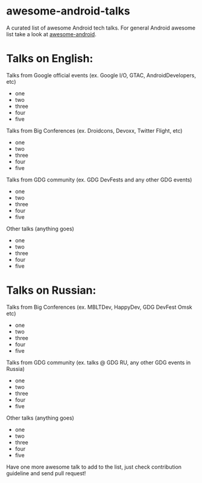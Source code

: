 awesome-android-talks
=====================

A curated list of awesome Android tech talks. For general Android awesome list take a look at [awesome-android](https://github.com/JStumpp/awesome-android).

Talks on English:
====

Talks from Google official events (ex. Google I/O, GTAC, AndroidDevelopers, etc)
* one
* two
* three
* four
* five

Talks from Big Conferences (ex. Droidcons, Devoxx, Twitter Flight, etc)
* one
* two
* three
* four
* five

Talks from GDG community (ex. GDG DevFests and any other GDG events)
* one
* two
* three
* four
* five

Other talks (anything goes)
* one
* two
* three
* four
* five

Talks on Russian:
===

Talks from Big Conferences (ex. MBLTDev, HappyDev, GDG DevFest Omsk etc)
* one
* two
* three
* four
* five

Talks from GDG community (ex. talks @ GDG RU, any other GDG events in Russia)
* one
* two
* three
* four
* five

Other talks (anything goes)
* one
* two
* three
* four
* five

Have one more awesome talk to add to the list, just check contribution guideline and send pull request!
